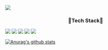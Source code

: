  ![](https://capsule-render.vercel.app/api?section=header&type=waving&height=200&color=auto&fontSize=50&animation=twinkling&text=Hyeri's%20Github👻)
<h3 align = "center"> 🌟Tech Stack🌟 </h3>
<img src="https://img.shields.io/badge/Python-3766AB?style=flat&logo=Python&logoColor=white"/></a>
<img src="https://img.shields.io/badge/Oracle SQL-F80000?style=flat&logo=React&logoColor=white"/>
<img src="https://img.shields.io/badge/R-276DC3?style=flat&logo=React&logoColor=white"/>
<img src="https://img.shields.io/badge/django-092E20?style=flat&logo=React&logoColor=white"/>
<img src="https://img.shields.io/badge/pandas-150458?style=flat&logo=React&logoColor=white"/>

[![Anurag's github stats](https://github-readme-stats.vercel.app/api?username=Hyeri95&show_icons=true&theme=buefy)](https://github.com/{username}/github-readme-stats)
